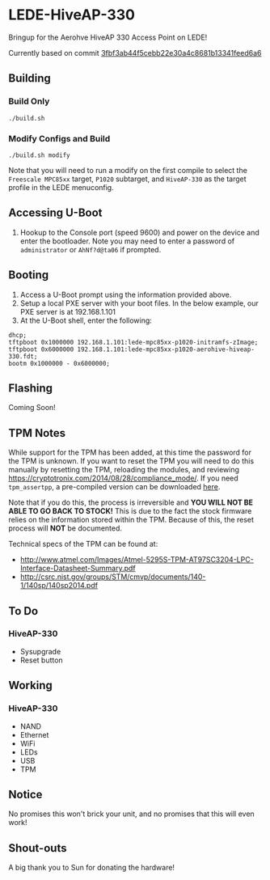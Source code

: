 # LEDE-HiveAP-330

Bringup for the Aerohve HiveAP 330 Access Point on LEDE!

Currently based on commit [3fbf3ab44f5cebb22e30a4c8681b13341feed6a6](https://github.com/lede-project/source/commit/3fbf3ab44f5cebb22e30a4c8681b13341feed6a6)

## Building

### Build Only

`./build.sh`

### Modify Configs and Build

`./build.sh modify`

Note that you will need to run a modify on the first compile to select the `Freescale MPC85xx` target, `P1020` subtarget, and `HiveAP-330` as the target profile in the LEDE menuconfig.

## Accessing U-Boot

1. Hookup to the Console port (speed 9600) and power on the device and enter the bootloader. Note you may need to enter a password of `administrator` or `AhNf?d@ta06` if prompted.

## Booting

1. Access a U-Boot prompt using the information provided above.
2. Setup a local PXE server with your boot files. In the below example, our PXE server is at 192.168.1.101
3. At the U-Boot shell, enter the following:

  ```
  dhcp;
  tftpboot 0x1000000 192.168.1.101:lede-mpc85xx-p1020-initramfs-zImage;
  tftpboot 0x6000000 192.168.1.101:lede-mpc85xx-p1020-aerohive-hiveap-330.fdt;
  bootm 0x1000000 - 0x6000000;
  ```

## Flashing

Coming Soon!

## TPM Notes

While support for the TPM has been added, at this time the password for the TPM is unknown. If you want to reset the TPM you will need to do this manually by resetting the TPM, reloading the modules, and reviewing <https://cryptotronix.com/2014/08/28/compliance_mode/>. If you need `tpm_assertpp`, a pre-compiled version can be downloaded [here](https://servernetworktech.com/uploads/files/hiveap-330/tpm_assertpp.zip).

Note that if you do this, the process is irreversible and **YOU WILL NOT BE ABLE TO GO BACK TO STOCK!** This is due to the fact the stock firmware relies on the information stored within the TPM. Because of this, the reset process will **NOT** be documented.

Technical specs of the TPM can be found at:

- <http://www.atmel.com/Images/Atmel-5295S-TPM-AT97SC3204-LPC-Interface-Datasheet-Summary.pdf>
- <http://csrc.nist.gov/groups/STM/cmvp/documents/140-1/140sp/140sp2014.pdf>

## To Do

### HiveAP-330

- Sysupgrade
- Reset button

## Working

### HiveAP-330

- NAND
- Ethernet
- WiFi
- LEDs
- USB
- TPM

## Notice

No promises this won't brick your unit, and no promises that this will even work!

## Shout-outs

A big thank you to Sun for donating the hardware!
